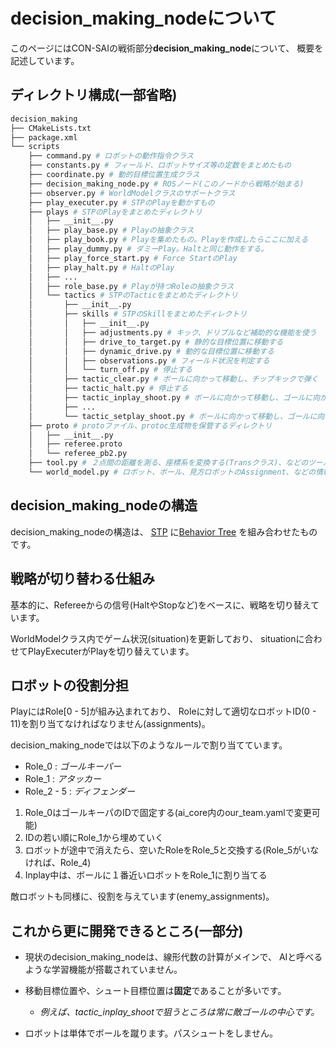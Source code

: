 # decision_making_nodeについて

このページにはCON-SAIの戦術部分**decision_making_node**について、
概要を記述しています。


## ディレクトリ構成(一部省略)

```zsh
decision_making
├── CMakeLists.txt
├── package.xml
└── scripts
    ├── command.py # ロボットの動作指令クラス
    ├── constants.py # フィールド、ロボットサイズ等の定数をまとめたもの
    ├── coordinate.py # 動的目標位置生成クラス
    ├── decision_making_node.py # ROSノード(このノードから戦略が始まる)
    ├── observer.py # WorldModelクラスのサポートクラス
    ├── play_executer.py # STPのPlayを動かすもの
    ├── plays # STPのPlayをまとめたディレクトリ
    │   ├── __init__.py 
    │   ├── play_base.py # Playの抽象クラス
    │   ├── play_book.py # Playを集めたもの。Playを作成したらここに加える
    │   ├── play_dummy.py # ダミーPlay。Haltと同じ動作をする。
    │   ├── play_force_start.py # Force StartのPlay
    │   ├── play_halt.py # HaltのPlay
    │   ├── ...
    │   ├── role_base.py # Playが持つRoleの抽象クラス
    │   └── tactics # STPのTacticをまとめたディレクトリ
    │       ├── __init__.py
    │       ├── skills # STPのSkillをまとめたディレクトリ
    │       │   ├── __init__.py
    │       │   ├── adjustments.py # キック、ドリブルなど補助的な機能を使う
    │       │   ├── drive_to_target.py # 静的な目標位置に移動する
    │       │   ├── dynamic_drive.py # 動的な目標位置に移動する
    │       │   ├── observations.py # フィールド状況を判定する
    │       │   └── turn_off.py # 停止する
    │       ├── tactic_clear.py # ボールに向かって移動し、チップキックで弾く
    │       ├── tactic_halt.py # 停止する
    │       ├── tactic_inplay_shoot.py # ボールに向かって移動し、ゴールに向かって蹴る。制度は粗い。
    │       ├── ...
    │       └── tactic_setplay_shoot.py # ボールに向かって移動し、ゴールに向かって蹴る。
    ├── proto # protoファイル、protoc生成物を保管するディレクトリ
    │   ├── __init__.py
    │   ├── referee.proto
    │   └── referee_pb2.py
    ├── tool.py # ２点間の距離を測る、座標系を変換する(Transクラス)、などのツールをまとめたもの
    └── world_model.py # ロボット、ボール、見方ロボットのAssignment、などの情報をもつクラス
```

## decision_making_nodeの構造

decision_making_nodeの構造は、
[STP](https://pdfs.semanticscholar.org/5087/460f31babc3fbafafddbb480f216ea72832e.pdf)
に[Behavior Tree](http://michelecolledanchise.com/tro16colledanchise.pdf)
を組み合わせたものです。


## 戦略が切り替わる仕組み

基本的に、Refereeからの信号(HaltやStopなど)をベースに、戦略を切り替えています。

WorldModelクラス内でゲーム状況(situation)を更新しており、
situationに合わせてPlayExecuterがPlayを切り替えています。


## ロボットの役割分担

PlayにはRole[0 - 5]が組み込まれており、
Roleに対して適切なロボットID(0 - 11)を割り当てなければなりません(assignments)。

decision_making_nodeでは以下のようなルールで割り当てています。

- Role_0 : *ゴールキーパー*
- Role_1 : *アタッカー*
- Role_2 - 5 : *ディフェンダー*

1. Role_0はゴールキーパのIDで固定する(ai_core内のour_team.yamlで変更可能)
1. IDの若い順にRole_1から埋めていく
1. ロボットが途中で消えたら、空いたRoleをRole_5と交換する(Role_5がいなければ、Role_4)
1. Inplay中は、ボールに１番近いロボットをRole_1に割り当てる

敵ロボットも同様に、役割を与えています(enemy_assignments)。


## これから更に開発できるところ(一部分)

- 現状のdecision_making_nodeは、線形代数の計算がメインで、
AIと呼べるような学習機能が搭載されていません。

- 移動目標位置や、シュート目標位置は**固定**であることが多いです。
  - *例えば、tactic_inplay_shootで狙うところは常に敵ゴールの中心です。*

- ロボットは単体でボールを蹴ります。パスシュートをしません。



